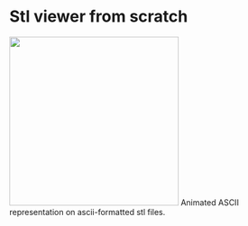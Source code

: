 # Stl viewer from scratch
<img src="https://media.giphy.com/media/mcz3m5v5Hh8OAAJRjP/giphy.gif" width="300">
Animated ASCII representation on ascii-formatted  stl files. 


